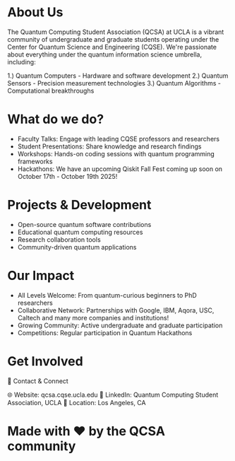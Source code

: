 # About Us

The Quantum Computing Student Association (QCSA) at UCLA is a vibrant community of undergraduate and graduate students operating under the Center for Quantum Science and Engineering (CQSE). 
We're passionate about everything under the quantum information science umbrella, including:

1.) Quantum Computers - Hardware and software development
2.) Quantum Sensors - Precision measurement technologies
3.) Quantum Algorithms - Computational breakthroughs

# What do we do?

* Faculty Talks: Engage with leading CQSE professors and researchers
* Student Presentations: Share knowledge and research findings
* Workshops: Hands-on coding sessions with quantum programming frameworks
* Hackathons: We have an upcoming Qiskit Fall Fest coming up soon on October 17th - October 19th 2025!

# Projects & Development

* Open-source quantum software contributions
* Educational quantum computing resources
* Research collaboration tools
* Community-driven quantum applications

# Our Impact

* All Levels Welcome: From quantum-curious beginners to PhD researchers
* Collaborative Network: Partnerships with Google, IBM, Aqora, USC, Caltech and many more companies and institutions!
* Growing Community: Active undergraduate and graduate participation
* Competitions: Regular participation in Quantum Hackathons

# Get Involved
📧 Contact & Connect

🌐 Website: qcsa.cqse.ucla.edu
💼 LinkedIn: Quantum Computing Student Association, UCLA
📍 Location: Los Angeles, CA

# Made with ❤️ by the QCSA community

